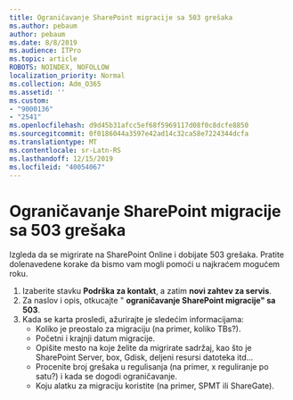 ```yaml
---
title: Ograničavanje SharePoint migracije sa 503 grešaka
ms.author: pebaum
author: pebaum
ms.date: 8/8/2019
ms.audience: ITPro
ms.topic: article
ROBOTS: NOINDEX, NOFOLLOW
localization_priority: Normal
ms.collection: Adm_O365
ms.assetid: ''
ms.custom:
- "9000136"
- "2541"
ms.openlocfilehash: d9d45b31afcc5ef68f5969117d08f0c8dcfe8850
ms.sourcegitcommit: 0f0186044a3597e42ad14c32ca58e7224344dcfa
ms.translationtype: MT
ms.contentlocale: sr-Latn-RS
ms.lasthandoff: 12/15/2019
ms.locfileid: "40054067"
---
```

# <a name="sharepoint-migration-throttling-with-503-errors"></a>Ograničavanje SharePoint migracije sa 503 grešaka

Izgleda da se migrirate na SharePoint Online i dobijate 503 grešaka. Pratite dolenavedene korake da bismo vam mogli pomoći u najkraćem mogućem roku. 

1. Izaberite stavku **Podrška za kontakt**, a zatim **novi zahtev za servis**.
2. Za naslov i opis, otkucajte " **ograničavanje SharePoint migracije" sa 503**.
3. Kada se karta prosledi, ažurirajte je sledećim informacijama:
    - Koliko je preostalo za migraciju (na primer, koliko TBs?).
    - Početni i krajnji datum migracije.
    - Opišite mesto na koje želite da migrirate sadržaj, kao što je SharePoint Server, box, Gdisk, deljeni resursi datoteka itd...
    - Procenite broj grešaka u regulisanja (na primer, x reguliranje po satu?) i kada se dogodi ograničavanje.
    - Koju alatku za migraciju koristite (na primer, SPMT ili ShareGate).


